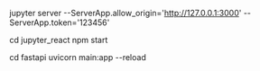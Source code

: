 jupyter server --ServerApp.allow_origin='http://127.0.0.1:3000' --ServerApp.token='123456'

cd jupyter_react 
npm start

cd fastapi 
uvicorn main:app --reload
